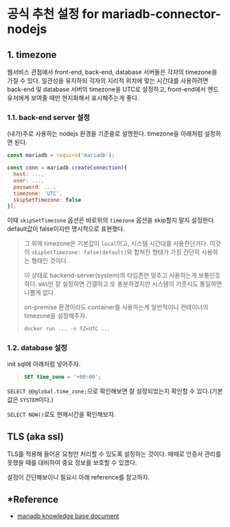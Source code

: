 # 공식 추천 설정 for mariadb-connector-nodejs

## 1. timezone

웹서비스 관점에서 front-end, back-end, database 서버들은 각자의 timezone을 가질 수 있다. 일관성을 유지하되
각자의 지리적 위치에 맞는 시간대를 사용하려면 back-end 및 database 서버의 timezone을 UTC로 설정하고,
front-end에서 엔드유저에게 보여줄 때만 현지화해서 표시해주는게 좋다.

### 1.1. back-end server 설정

(내가)주로 사용하는 nodejs 환경을 기준을로 설명한다. timezone을 아래처럼 설정하면 된다. 

```javascript
const mariadb = require('mariadb');

const conn = mariadb.createConnection({
  host: ..., 
  user: ..., 
  password: ...,
  timezone: 'UTC',
  skipSetTimezone: false
});
```

이때 `skipSetTimezone` 옵션은 바로위의 `timezone` 옵션을 skip할지 말지 설정한다. default값이 false이지만
명시적으로 표현했다.

> 그 위에 timezone은 기본값이 `local`이고, 시스템 시간대를 사용한단거다. 이것이 `skipSetTimezone:
> false(default)`와 합쳐진 형태가 가장 간단히 사용하는 형태인 것이다.  
>
> 이 상태로 backend-server(system)의 타임존만 맞추고 사용하는게 보통인듯 하다. `WAS`만 잘 설정하면
> 간결하고 또 충분하겠지만 시스템의 기준시도 통일하면 나쁠게 없다.
> 
> on-premise 환경이라도 container를 사용하는게 일반적이니 컨테이너의 timezone을 설정해주자.
> ```bash
> docker run ... -e TZ=UTC ...
> ```
  

### 1.2. database 설정

init sql에 아래처럼 넣어주자.

> ```sql
> SET time_zone = '+00:00';
> ```

`SELECT @@global.time_zone;`으로 확인해보면 잘 설정되었는지 확인할 수 있다.(기본값은 `SYSTEM`이다.)

`SELECT NOW()`로도 현재시간을 확인해보자.

## TLS (aka ssl)

TLS를 적용해 들어온 요청만 처리할 수 있도록 설정하는 것이다. 때때로 인증서 관리를 못했을 때를 대비하여
중요 정보를 보호할 수 있겠다.

설정이 간단해보이니 필요시 아래 reference를 참고하자.

## \*Reference 

- [mariadb knowledge base document](https://github.com/mariadb-corporation/mariadb-connector-nodejs/blob/master/documentation/callback-api.md) 
